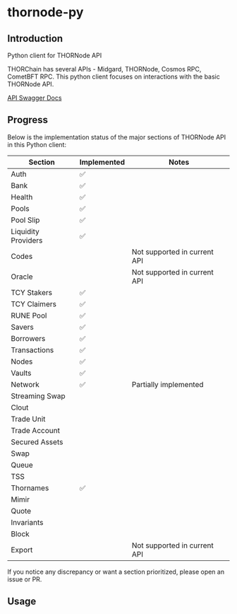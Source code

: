 # thornode-py

## Introduction
Python client for THORNode API

THORChain has several APIs - Midgard, THORNode, Cosmos RPC, CometBFT RPC. This python client focuses on interactions with the basic THORNode API.

[API Swagger Docs](https://thornode.ninerealms.com/thorchain/doc)

## Progress

Below is the implementation status of the major sections of THORNode API in this Python client:

| Section             | Implemented | Notes                        |
|---------------------|-------------|------------------------------|
| Auth                | ✅           |                              |
| Bank                | ✅           |                              |
| Health              | ✅           |                              |
| Pools               | ✅           |                              |
| Pool Slip           | ✅           |                              |
| Liquidity Providers | ✅          |                              |
| Codes               |             | Not supported in current API |
| Oracle              |             | Not supported in current API |
| TCY Stakers         | ✅          |                              |
| TCY Claimers        | ✅          |                              |
| RUNE Pool           | ✅          |                              |
| Savers              | ✅          |                              |
| Borrowers           | ✅          |                              |
| Transactions        | ✅          |                              |
| Nodes               | ✅          |                              |
| Vaults              | ✅          |                              |
| Network             | ✅          | Partially implemented        |
| Streaming Swap      |             |                              |
| Clout               |             |                              |
| Trade Unit          |             |                              |
| Trade Account       |             |                              |
| Secured Assets      |             |                              |
| Swap                |             |                              |
| Queue               |             |                              |
| TSS                 |             |                              |
| Thornames           | ✅           |                              |
| Mimir               |             |                              |
| Quote               |             |                              |
| Invariants          |             |                              |
| Block               |             |                              |
| Export              |             | Not supported in current API |

If you notice any discrepancy or want a section prioritized, please open an issue or PR.

## Usage